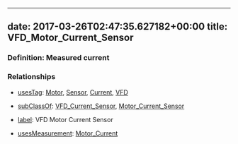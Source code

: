 
---
date: 2017-03-26T02:47:35.627182+00:00
title: VFD_Motor_Current_Sensor
---
### Definition: Measured current

### Relationships

* [usesTag](https://brickschema.org/schema/1.0/BrickFrame#usesTag): [Motor](https://brickschema.org/schema/1.0/BrickTag#Motor), [Sensor](https://brickschema.org/schema/1.0/BrickTag#Sensor), [Current](https://brickschema.org/schema/1.0/BrickTag#Current), [VFD](https://brickschema.org/schema/1.0/BrickTag#VFD)

* [subClassOf](http://www.w3.org/2000/01/rdf-schema#subClassOf): [VFD_Current_Sensor](https://brickschema.org/schema/1.0/Brick#VFD_Current_Sensor), [Motor_Current_Sensor](https://brickschema.org/schema/1.0/Brick#Motor_Current_Sensor)

* [label](http://www.w3.org/2000/01/rdf-schema#label): VFD Motor Current Sensor

* [usesMeasurement](https://brickschema.org/schema/1.0/BrickFrame#usesMeasurement): [Motor_Current](https://brickschema.org/schema/1.0/Brick#Motor_Current)
